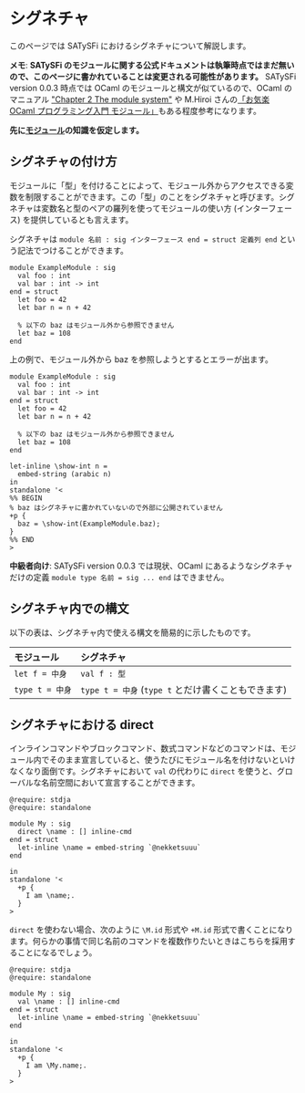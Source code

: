 # シグネチャ

このページでは SATySFi におけるシグネチャについて解説します。

<div class="box-note" markdown="1">

**メモ**: **SATySFi のモジュールに関する公式ドキュメントは執筆時点ではまだ無いので、このページに書かれていることは変更される可能性があります。** SATySFi version 0.0.3 時点では OCaml のモジュールと構文が似ているので、OCaml のマニュアル ["Chapter 2  The module system"](https://caml.inria.fr/pub/docs/manual-ocaml/moduleexamples.html) や M.Hiroi さんの[「お気楽 OCaml プログラミング入門 モジュール」](http://www.geocities.jp/m_hiroi/func/ocaml09.html)もある程度参考になります。

</div>

**先に[モジュール](programming-module.html)の知識を仮定します。**

## シグネチャの付け方

モジュールに「型」を付けることによって、モジュール外からアクセスできる変数を制限することができます。この「型」のことをシグネチャと呼びます。シグネチャは変数名と型のペアの羅列を使ってモジュールの使い方 (インターフェース) を提供しているとも言えます。

シグネチャは `module 名前 : sig インターフェース end = struct 定義列 end` という記法でつけることができます。

```{.satysfi eval="type-check-only"}
module ExampleModule : sig
  val foo : int
  val bar : int -> int
end = struct
  let foo = 42
  let bar n = n + 42

  % 以下の baz はモジュール外から参照できません
  let baz = 108
end
```

上の例で、モジュール外から baz を参照しようとするとエラーが出ます。

```{.satysfi eval="error"}
module ExampleModule : sig
  val foo : int
  val bar : int -> int
end = struct
  let foo = 42
  let bar n = n + 42

  % 以下の baz はモジュール外から参照できません
  let baz = 108
end

let-inline \show-int n =
  embed-string (arabic n)
in
standalone '<
%% BEGIN
% baz はシグネチャに書かれていないので外部に公開されていません
+p {
  baz = \show-int(ExampleModule.baz);
}
%% END
>
```

<div class="box-note" markdown="1">

**中級者向け**: SATySFi version 0.0.3 では現状、OCaml にあるようなシグネチャだけの定義 `module type 名前 = sig ... end` はできません。

</div>

## シグネチャ内での構文

以下の表は、シグネチャ内で使える構文を簡易的に示したものです。

| モジュール | シグネチャ |
|:-----------|:-----------|
| `let f = 中身` | `val f : 型` |
| `type t = 中身` | `type t = 中身` (`type t` とだけ書くこともできます) |

## シグネチャにおける direct

インラインコマンドやブロックコマンド、数式コマンドなどのコマンドは、モジュール内でそのまま宣言していると、使うたびにモジュール名を付けないといけなくなり面倒です。シグネチャにおいて `val` の代わりに `direct` を使うと、グローバルな名前空間において宣言することができます。

```satysfi
@require: stdja
@require: standalone

module My : sig
  direct \name : [] inline-cmd
end = struct
  let-inline \name = embed-string `@nekketsuuu`
end

in
standalone '<
  +p {
    I am \name;.
  }
>
```

`direct` を使わない場合、次のように `\M.id` 形式や `+M.id` 形式で書くことになります。何らかの事情で同じ名前のコマンドを複数作りたいときはこちらを採用することになるでしょう。

```{.satysfi eval="type-check-only"}
@require: stdja
@require: standalone

module My : sig
  val \name : [] inline-cmd
end = struct
  let-inline \name = embed-string `@nekketsuuu`
end

in
standalone '<
  +p {
    I am \My.name;.
  }
>
```
